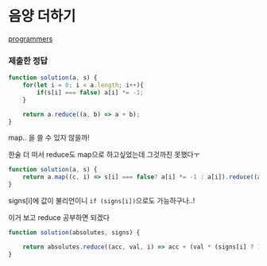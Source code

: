 # 음양 더하기

[programmers](https://programmers.co.kr/learn/courses/30/lessons/76501)

### 제출한 정답
```js
function solution(a, s) {
    for(let i = 0; i < a.length; i++){
        if(s[i] === false) a[i] *= -1; 
    }

    return a.reduce((a, b) => a + b);
}
```

map.. 을 쓸 수 있지 않을까!

한술 더 떠서 reduce도 map으로 하고싶었는데 그것까진 못했다ㅜ
```js
function solution(a, s) {
    return a.map((c, i) => s[i] === false? a[i] *= -1 : a[i]).reduce((a, b) => a + b);
}
```

signs[i]에 값이 불리언이니 `if (signs[i])`으로도 가능하구나..!

이거 보고 reduce 공부하면 되겠다
```js
function solution(absolutes, signs) {

    return absolutes.reduce((acc, val, i) => acc + (val * (signs[i] ? 1 : -1)), 0);
}
```